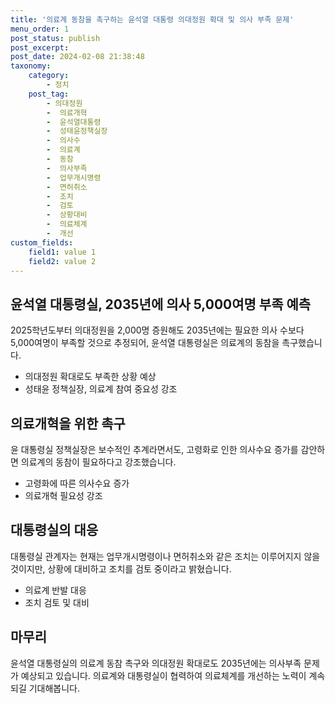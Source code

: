 ```yaml
---
title: '의료계 동참을 촉구하는 윤석열 대통령 의대정원 확대 및 의사 부족 문제'
menu_order: 1
post_status: publish
post_excerpt: 
post_date: 2024-02-08 21:38:48
taxonomy:
    category:
        - 정치
    post_tag:
        - 의대정원
        -  의료개혁
        -  윤석열대통령
        -  성태윤정책실장
        -  의사수
        -  의료계
        -  동참
        -  의사부족
        -  업무개시명령
        -  면허취소
        -  조치
        -  검토
        -  상황대비
        -  의료체계
        -  개선
custom_fields:
    field1: value 1
    field2: value 2
---
```


## 윤석열 대통령실, 2035년에 의사 5,000여명 부족 예측
2025학년도부터 의대정원을 2,000명 증원해도 2035년에는 필요한 의사 수보다 5,000여명이 부족할 것으로 추정되어, 윤석열 대통령실은 의료계의 동참을 촉구했습니다. 
- 의대정원 확대로도 부족한 상황 예상
- 성태윤 정책실장, 의료계 참여 중요성 강조
## 의료개혁을 위한 촉구
윤 대통령실 정책실장은 보수적인 추계라면서도, 고령화로 인한 의사수요 증가를 감안하면 의료계의 동참이 필요하다고 강조했습니다.
- 고령화에 따른 의사수요 증가
- 의료개혁 필요성 강조
## 대통령실의 대응
대통령실 관계자는 현재는 업무개시명령이나 면허취소와 같은 조치는 이루어지지 않을 것이지만, 상황에 대비하고 조치를 검토 중이라고 밝혔습니다.
- 의료계 반발 대응
- 조치 검토 및 대비
## 마무리
윤석열 대통령실의 의료계 동참 촉구와 의대정원 확대로도 2035년에는 의사부족 문제가 예상되고 있습니다. 의료계와 대통령실이 협력하여 의료체계를 개선하는 노력이 계속되길 기대해봅니다.
